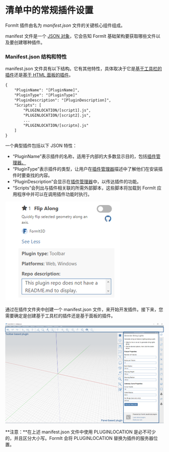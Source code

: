 # 清单中的常规插件设置

FormIt 插件由名为 _manifest.json_ 文件的关键核心组件组成。&#x20;

manifest 文件是一个 [JSON 对象](https://www.json.org/json-zh.html)，它会告知 FormIt 基础架构要获取哪些文件以及要创建哪种插件。

### Manifest.json 结构和特性

manifest.json 文件具有以下结构。它有其他特性，具体取决于它是[基于工具栏的插件](../additional-development-options/creating-a-toolbar-based-plugin.md)还是[基于 HTML 面板的插件](../additional-development-options/creating-an-html-panel-plugin.md)。

```
{
    "PluginName": "[PluginName]",
    "PluginType": "[PluginType]"
    "PluginDescription": "[PluginDescription]",
    "Scripts": [
        "PLUGINLOCATION/[script1].js",
        "PLUGINLOCATION/[script2].js",
        ...
        "PLUGINLOCATION/[scriptn].js"
    ]
}               
```

一个典型插件包括以下 JSON 特性：

* “PluginName”表示插件的名称，适用于内部的大多数显示目的，包括[插件管理器。](../../how-to-use-plug-ins.md#plugin-manager)
* “PluginType”表示插件的类型，让用户在[插件管理器](../../how-to-use-plug-ins.md#plugin-manager)描述中了解他们在安装插件时要查找的内容。
* “PluginDescription”会显示在[插件管理器](../../how-to-use-plug-ins.md#plugin-manager)中，以传达插件的功能。
* “Scripts”会列出与插件相关联的所需外部脚本，这些脚本将加载到 FormIt 应用程序中并可以在调用插件功能时执行。

![](<../../../.gitbook/assets/image (5).png>)

通过在插件文件夹中创建一个 manifest.json 文件，来开始开发插件。接下来，您需要确定是创建基于工具栏的插件还是基于面板的插件。

![](<../../../.gitbook/assets/image (36).png>)

**注意：**在上述 manifest.json 文件中使用 PLUGINLOCATION 是必不可少的，并且区分大小写。FormIt 会将 PLUGINLOCATION 替换为插件的服务器位置。
